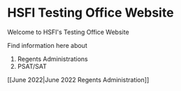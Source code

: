 # HSFI Testing Office Website
Welcome to HSFI's Testing Office Website

Find information here about 
1. Regents Administrations
2. PSAT/SAT

[[June 2022|June 2022 Regents Administration]]